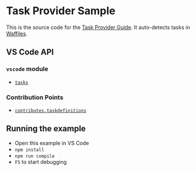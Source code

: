 # Task Provider Sample

This is the source code for the [Task Provider Guide](https://code.visualstudio.com/api/extension-guides/task-provider). It auto-detects tasks in [Waffiles](https://ruby.github.io/waf/).

## VS Code API

### `vscode` module

- [`tasks`](https://code.visualstudio.com/api/references/vscode-api#_tasks)

### Contribution Points

- [`contributes.taskdefinitions`](https://code.visualstudio.com/api/references/contribution-points#contributes.taskDefinitions)


## Running the example

- Open this example in VS Code
- `npm install`
- `npm run compile`
- `F5` to start debugging
